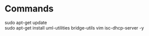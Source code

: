 # Commands

sudo apt-get update  
sudo apt-get install uml-utilities bridge-utils vim isc-dhcp-server -y  
